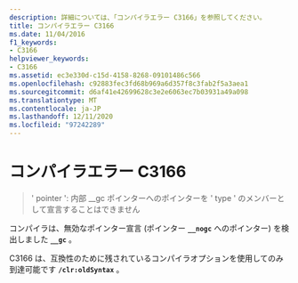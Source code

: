 ```yaml
---
description: 詳細については、「コンパイラエラー C3166」を参照してください。
title: コンパイラエラー C3166
ms.date: 11/04/2016
f1_keywords:
- C3166
helpviewer_keywords:
- C3166
ms.assetid: ec3e330d-c15d-4158-8268-09101486c566
ms.openlocfilehash: c92883fec3fd68b969a6d357f8c3fab2f5a3aea1
ms.sourcegitcommit: d6af41e42699628c3e2e6063ec7b03931a49a098
ms.translationtype: MT
ms.contentlocale: ja-JP
ms.lasthandoff: 12/11/2020
ms.locfileid: "97242289"
---
```

# <a name="compiler-error-c3166"></a>コンパイラエラー C3166

> ' pointer ': 内部 __gc ポインターへのポインターを ' type ' のメンバーとして宣言することはできません

コンパイラは、無効なポインター宣言 (ポインター **`__nogc`** へのポインター) を検出しました **`__gc`** 。

C3166 は、互換性のために残されているコンパイラオプションを使用してのみ到達可能です **`/clr:oldSyntax`** 。

